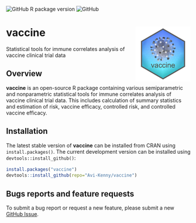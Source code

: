 <!-- badges: start -->
  ![GitHub R package version](https://img.shields.io/github/r-package/v/Avi-Kenny/vaccine)
  ![GitHub](https://img.shields.io/github/license/Avi-Kenny/vaccine)
<!-- badges: end -->


# vaccine <img src='man/figures/logo.png' align="right" height="150" />

Statistical tools for immune correlates analysis of vaccine clinical trial data

## Overview

**vaccine** is an open-source R package containing various semiparametric and nonparametric statistical tools for immune correlates analysis of vaccine clinical trial data. This includes calculation of summary statistics and estimation of risk, vaccine efficacy, controlled risk, and controlled vaccine efficacy.

## Installation

The latest stable version of **vaccine** can be installed from CRAN using `install.packages()`. The current development version can be installed using `devtools::install_github()`:

```R
install.packages("vaccine")
devtools::install_github(repo="Avi-Kenny/vaccine")
```

<!--## Documentation

The full package documentation can be found at [https://avi-kenny.github.io/SimEngine/](https://avi-kenny.github.io/SimEngine/). All of the CRAN documentation (i.e. the function reference and vignettes) can also be found here.-->

## Bugs reports and feature requests

To submit a bug report or request a new feature, please submit a new [GitHub Issue](https://github.com/Avi-Kenny/vaccine/issues).
